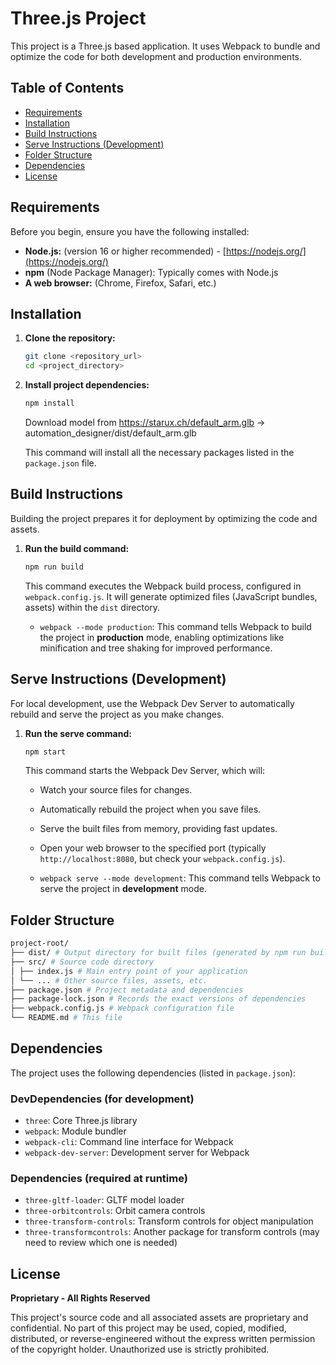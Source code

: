 # Three.js Project

This project is a Three.js based application. It uses Webpack to bundle and optimize the code for both development and production environments.

## Table of Contents

- [Requirements](#requirements)
- [Installation](#installation)
- [Build Instructions](#build-instructions)
- [Serve Instructions (Development)](#serve-instructions-development)
- [Folder Structure](#folder-structure)
- [Dependencies](#dependencies)
- [License](#license)

## Requirements

Before you begin, ensure you have the following installed:

*   **Node.js:** (version 16 or higher recommended) - [https://nodejs.org/](https://nodejs.org/)
*   **npm** (Node Package Manager): Typically comes with Node.js
*   **A web browser:** (Chrome, Firefox, Safari, etc.)

## Installation

1.  **Clone the repository:**

    ```bash
    git clone <repository_url>
    cd <project_directory>
    ```

2.  **Install project dependencies:**

    ```bash
    npm install
    ```

    Download model from https://starux.ch/default_arm.glb -> automation_designer/dist/default_arm.glb

    This command will install all the necessary packages listed in the `package.json` file.

## Build Instructions

Building the project prepares it for deployment by optimizing the code and assets.

1.  **Run the build command:**

    ```bash
    npm run build
    ```

    This command executes the Webpack build process, configured in `webpack.config.js`. It will generate optimized files (JavaScript bundles, assets) within the `dist` directory.

    *   `webpack --mode production`: This command tells Webpack to build the project in **production** mode, enabling optimizations like minification and tree shaking for improved performance.

## Serve Instructions (Development)

For local development, use the Webpack Dev Server to automatically rebuild and serve the project as you make changes.

1.  **Run the serve command:**

    ```bash
    npm start
    ```

    This command starts the Webpack Dev Server, which will:

    *   Watch your source files for changes.
    *   Automatically rebuild the project when you save files.
    *   Serve the built files from memory, providing fast updates.
    *   Open your web browser to the specified port (typically `http://localhost:8080`, but check your `webpack.config.js`).

    *  `webpack serve --mode development`:  This command tells Webpack to serve the project in **development** mode.

## Folder Structure

```bash
project-root/
├── dist/ # Output directory for built files (generated by npm run build)
├── src/ # Source code directory
│ ├── index.js # Main entry point of your application
│ └── ... # Other source files, assets, etc.
├── package.json # Project metadata and dependencies
├── package-lock.json # Records the exact versions of dependencies
├── webpack.config.js # Webpack configuration file
└── README.md # This file
```
## Dependencies

The project uses the following dependencies (listed in `package.json`):

### DevDependencies (for development)

*   `three`: Core Three.js library
*   `webpack`: Module bundler
*   `webpack-cli`: Command line interface for Webpack
*   `webpack-dev-server`: Development server for Webpack

### Dependencies (required at runtime)

*   `three-gltf-loader`: GLTF model loader
*   `three-orbitcontrols`: Orbit camera controls
*   `three-transform-controls`: Transform controls for object manipulation
*   `three-transformcontrols`: Another package for transform controls (may need to review which one is needed)

## License

**Proprietary - All Rights Reserved**

This project's source code and all associated assets are proprietary and confidential. No part of this project may be used, copied, modified, distributed, or reverse-engineered without the express written permission of the copyright holder. Unauthorized use is strictly prohibited.
